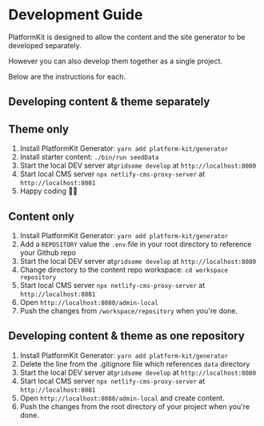 # Development Guide

PlatformKit is designed to allow the content and the site generator to be developed separately. 

However you can also develop them together as a single project. 

Below are the instructions for each.

## Developing content & theme separately

## Theme only

1. Install PlatformKit Generator: `yarn add platform-kit/generator`
2. Install starter content: `./bin/run seedData`
3. Start the local DEV server at`gridsome develop` at `http://localhost:8080`
4. Start local CMS server `npx netlify-cms-proxy-server` at `http://localhost:8081` 
5. Happy coding 🎉🙌

## Content only

1. Install PlatformKit Generator: `yarn add platform-kit/generator`
2. Add a `REPOSITORY` value the `.env` file in your root directory to reference your Github repo
3. Start the local DEV server at`gridsome develop` at `http://localhost:8080`
4. Change directory to the content repo workspace: `cd workspace repository`
5. Start local CMS server `npx netlify-cms-proxy-server` at `http://localhost:8081` 
6. Open `http://localhost:8080/admin-local`
7. Push the changes from `/workspace/repository` when you're done.

## Developing content & theme as one repository

1. Install PlatformKit Generator: `yarn add platform-kit/generator`
2. Delete the line from the .gitignore file which references `data` directory
3. Start the local DEV server at`gridsome develop` at `http://localhost:8080`
4. Start local CMS server `npx netlify-cms-proxy-server` at `http://localhost:8081` 
5. Open `http://localhost:8080/admin-local` and create content.
6. Push the changes from the root directory of your project when you're done.